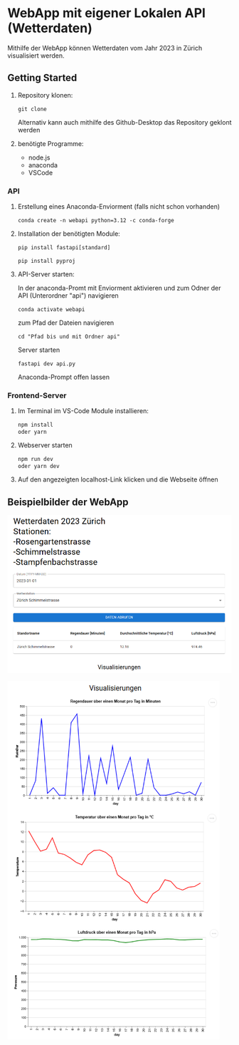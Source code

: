 # WebApp mit eigener Lokalen API (Wetterdaten)

Mithilfe der WebApp können Wetterdaten vom Jahr 2023 in Zürich visualisiert werden.

## Getting Started

1. Repository klonen:

   ```
   git clone
   ```

   Alternativ kann auch mithilfe des Github-Desktop das Repository geklont werden

2. benötigte Programme:

   - node.js
   - anaconda
   - VSCode

### API

1. Erstellung eines Anaconda-Enviorment (falls nicht schon vorhanden)

   ```
   conda create -n webapi python=3.12 -c conda-forge
   ```

2. Installation der benötigten Module:

   ```
   pip install fastapi[standard]
   ```

   ```
   pip install pyproj
   ```

3. API-Server starten:

   In der anaconda-Promt mit Enviorment aktivieren und zum Odner der API (Unterordner "api") navigieren

   ```
   conda activate webapi
   ```

   zum Pfad der Dateien navigieren

   ```
   cd "Pfad bis und mit Ordner api"
   ```

   Server starten

   ```
   fastapi dev api.py
   ```

   Anaconda-Prompt offen lassen

### Frontend-Server

1. Im Terminal im VS-Code Module installieren:

   ```
   npm install
   oder yarn
   ```

2. Webserver starten

   ```
   npm run dev
   oder yarn dev
   ```

3. Auf den angezeigten localhost-Link klicken und die Webseite öffnen

## Beispielbilder der WebApp

![WebApp oben](public/Bsp_App_oben.png)

![WebApp unten](public/Bsp_App_unten.png)

